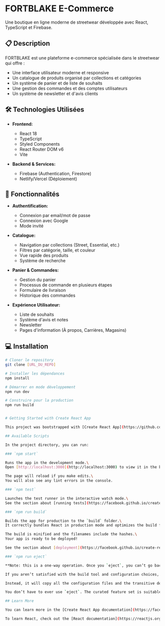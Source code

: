 # FORTBLAKE E-Commerce

Une boutique en ligne moderne de streetwear développée avec React, TypeScript et Firebase.

## 📋 Description

FORTBLAKE est une plateforme e-commerce spécialisée dans le streetwear qui offre :
- Une interface utilisateur moderne et responsive
- Un catalogue de produits organisé par collections et catégories
- Un système de panier et de liste de souhaits
- Une gestion des commandes et des comptes utilisateurs
- Un système de newsletter et d'avis clients

## 🛠️ Technologies Utilisées

- **Frontend:**
  - React 18
  - TypeScript
  - Styled Components
  - React Router DOM v6
  - Vite

- **Backend & Services:**
  - Firebase (Authentication, Firestore)
  - Netlify/Vercel (Déploiement)

## 🚀 Fonctionnalités

- **Authentification:**
  - Connexion par email/mot de passe
  - Connexion avec Google
  - Mode invité

- **Catalogue:**
  - Navigation par collections (Street, Essential, etc.)
  - Filtres par catégorie, taille, et couleur
  - Vue rapide des produits
  - Système de recherche

- **Panier & Commandes:**
  - Gestion du panier
  - Processus de commande en plusieurs étapes
  - Formulaire de livraison
  - Historique des commandes

- **Expérience Utilisateur:**
  - Liste de souhaits
  - Système d'avis et notes
  - Newsletter
  - Pages d'information (À propos, Carrières, Magasins)

## 💻 Installation

```bash
# Cloner le repository
git clone [URL_DU_REPO]

# Installer les dépendances
npm install

# Démarrer en mode développement
npm run dev

# Construire pour la production
npm run build


# Getting Started with Create React App

This project was bootstrapped with [Create React App](https://github.com/facebook/create-react-app).

## Available Scripts

In the project directory, you can run:

### `npm start`

Runs the app in the development mode.\
Open [http://localhost:3000](http://localhost:3000) to view it in the browser.

The page will reload if you make edits.\
You will also see any lint errors in the console.

### `npm test`

Launches the test runner in the interactive watch mode.\
See the section about [running tests](https://facebook.github.io/create-react-app/docs/running-tests) for more information.

### `npm run build`

Builds the app for production to the `build` folder.\
It correctly bundles React in production mode and optimizes the build for the best performance.

The build is minified and the filenames include the hashes.\
Your app is ready to be deployed!

See the section about [deployment](https://facebook.github.io/create-react-app/docs/deployment) for more information.

### `npm run eject`

**Note: this is a one-way operation. Once you `eject`, you can’t go back!**

If you aren’t satisfied with the build tool and configuration choices, you can `eject` at any time. This command will remove the single build dependency from your project.

Instead, it will copy all the configuration files and the transitive dependencies (webpack, Babel, ESLint, etc) right into your project so you have full control over them. All of the commands except `eject` will still work, but they will point to the copied scripts so you can tweak them. At this point you’re on your own.

You don’t have to ever use `eject`. The curated feature set is suitable for small and middle deployments, and you shouldn’t feel obligated to use this feature. However we understand that this tool wouldn’t be useful if you couldn’t customize it when you are ready for it.

## Learn More

You can learn more in the [Create React App documentation](https://facebook.github.io/create-react-app/docs/getting-started).

To learn React, check out the [React documentation](https://reactjs.org/).
